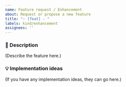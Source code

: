 ```yaml
---
name: Feature request / Enhancement
about: Request or propose a new feature
title: "💡 [feat] - "
labels: kind/enhancement
assignees: ''
---
```


### 📝 Description

(Describe the feature here.)

### 💡 Implementation ideas

(If you have any implementation ideas, they can go here.)
